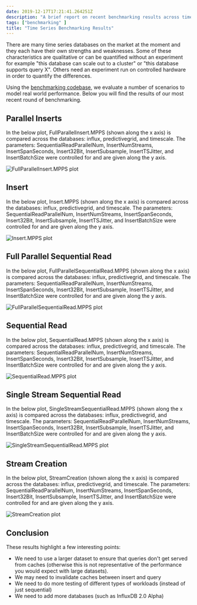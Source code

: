 ```yaml
---
date: 2019-12-17T17:21:41.264251Z
description: "A brief report on recent benchmarking results across time series databases"
tags: ["benchmarking" ]
title: "Time Series Benchmarking Results"
---
```


There are many time series databases on the market at the moment and they each have their own strengths and weaknesses. Some of these characteristics are qualitative or can be quantified without an experiment for example "this database can scale out to a cluster" or "this database supports query X". Others need an experiment run on controlled hardware in order to quantify the differences.

Using the [benchmarking codebase](https://github.com/PingthingsIO/time-series-benchmarks), we evaluate a number of scenarios to model real world performance.  Below you will find the results of our most recent round of benchmarking.

## Parallel Inserts

In the below plot, FullParallelInsert.MPPS (shown along the x axis) is compared across the databases: influx, predictivegrid, and timescale. The parameters: SequentialReadParallelNum, InsertNumStreams, InsertSpanSeconds, Insert32Bit, InsertSubsample, InsertTSJitter, and InsertBatchSize were controlled for and are given along the y axis.

![FullParallelInsert.MPPS plot](/media/post//2019-12-17-benchmarking-results/FullParallelInsert.MPPS.png)

## Insert

In the below plot, Insert.MPPS (shown along the x axis) is compared across the databases: influx, predictivegrid, and timescale. The parameters: SequentialReadParallelNum, InsertNumStreams, InsertSpanSeconds, Insert32Bit, InsertSubsample, InsertTSJitter, and InsertBatchSize were controlled for and are given along the y axis.

![Insert.MPPS plot](/media/post/2019-12-17-benchmarking-results/Insert.MPPS.png)

## Full Parallel Sequential Read

In the below plot, FullParallelSequentialRead.MPPS (shown along the x axis) is compared across the databases: influx, predictivegrid, and timescale. The parameters: SequentialReadParallelNum, InsertNumStreams, InsertSpanSeconds, Insert32Bit, InsertSubsample, InsertTSJitter, and InsertBatchSize were controlled for and are given along the y axis.

![FullParallelSequentialRead.MPPS plot](/media/post/2019-12-17-benchmarking-results/FullParallelSequentialRead.MPPS.png)

## Sequential Read

In the below plot, SequentialRead.MPPS (shown along the x axis) is compared across the databases: influx, predictivegrid, and timescale. The parameters: SequentialReadParallelNum, InsertNumStreams, InsertSpanSeconds, Insert32Bit, InsertSubsample, InsertTSJitter, and InsertBatchSize were controlled for and are given along the y axis.

![SequentialRead.MPPS plot](/media/post/2019-12-17-benchmarking-results/SequentialRead.MPPS.png)

## Single Stream Sequential Read

In the below plot, SingleStreamSequentialRead.MPPS (shown along the x axis) is compared across the databases: influx, predictivegrid, and timescale. The parameters: SequentialReadParallelNum, InsertNumStreams, InsertSpanSeconds, Insert32Bit, InsertSubsample, InsertTSJitter, and InsertBatchSize were controlled for and are given along the y axis.

![SingleStreamSequentialRead.MPPS plot](/media/post/2019-12-17-benchmarking-results/SingleStreamSequentialRead.MPPS.png)

## Stream Creation

In the below plot, StreamCreation (shown along the x axis) is compared across the databases: influx, predictivegrid, and timescale. The parameters: SequentialReadParallelNum, InsertNumStreams, InsertSpanSeconds, Insert32Bit, InsertSubsample, InsertTSJitter, and InsertBatchSize were controlled for and are given along the y axis.

![StreamCreation plot](/media/post/2019-12-17-benchmarking-results/StreamCreation.png)

## Conclusion

These results highlight a few interesting points:

 - We need to use a larger dataset to ensure that queries don't get served from caches (otherwise this is not representative of the performance you would expect with large datasets).
 - We may need to invalidate caches between insert and query
 - We need to do more testing of different types of workloads (instead of just sequential)
 - We need to add more databases (such as InfluxDB 2.0 Alpha)
